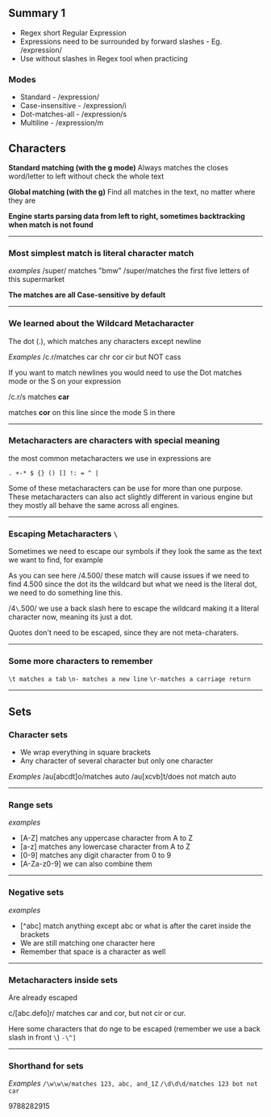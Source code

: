 ## Summary 1

- Regex short Regular Expression
- Expressions need to be surrounded by forward slashes - Eg. /expression/
- Use without slashes in Regex tool when practicing

### Modes

- Standard - /expression/
- Case-insensitive - /expression/i
- Dot-matches-all - /expression/s
- Multiline - /expression/m

## Characters

**Standard matching (with the g mode)**
Always matches the closes word/letter to left without check the whole text

**Global matching (with the g)**
Find all matches in the text, no matter where they are

**Engine starts parsing data from left to right, sometimes backtracking when match is not found**
___

### Most simplest match is literal character match

*examples*
/super/ matches "bmw"
/super/matches the first five letters of this supermarket

**The matches are all Case-sensitive by default**
___
### We learned about the Wildcard Metacharacter

The dot (.), which matches any characters except newline

*Examples*
/c.r/matches car chr cor cir but NOT cass

If you want to match newlines you would need to use the Dot matches mode or the S on your expression

/c.r/s matches **car**

matches **cor** on this line since the mode S in there
___
### Metacharacters are characters with special meaning

the most common metacharacters we use in expressions are

`. +-* $ {} () [] !: = ^ |`

Some of these metacharacters can be use for more than one purpose. These metacharacters can also act slightly different in various engine but they mostly all behave the same across all engines.
___
### Escaping Metacharacters `\`

Sometimes we need to escape our symbols if they look the same as the text we want to find, for example

As you can see here /4.500/ these match will cause issues if we need to find 4.500 since the dot its the wildcard but what we need is the literal dot, we need to do something line this.

/4`\`.500/ we use a back slash here to escape the wildcard making it a literal character now, meaning its just a dot.

Quotes don't need to be escaped, since they are not meta-charaters.
___
### Some more characters to remember
`\t matches a tab`
`\n- matches a new line`
`\r-matches a carriage return`
___
## Sets

### Character sets

- We wrap everything in square brackets
- Any character of several character but only one character

*Examples*
/au[abcdt]o/matches auto
/au[xcvb]t/does not match auto
___
### Range sets

*examples*

- [A-Z] matches any uppercase character from A to Z
- [a-z] matches any lowercase character from A to Z
- [0-9] matches any digit character from 0 to 9
- [A-Za-z0-9] we can also combine them
___
### Negative sets

*examples*
- [^abc] match anything except abc or what is after the caret inside the brackets
- We are still matching one character here
- Remember that space is a character as well
___
### Metacharacters inside sets

Are already escaped

c/[abc.defo]r/ matches car and cor, but not cir or cur.

Here some characters that do nge to be escaped (remember we use a back slash in front `\`)
`-\^]`
___
### Shorthand for sets



*Examples*
`/\w\w\w/matches 123, abc, and_1Z`
`/\d\d\d/matches 123 bot not car`

9788282915